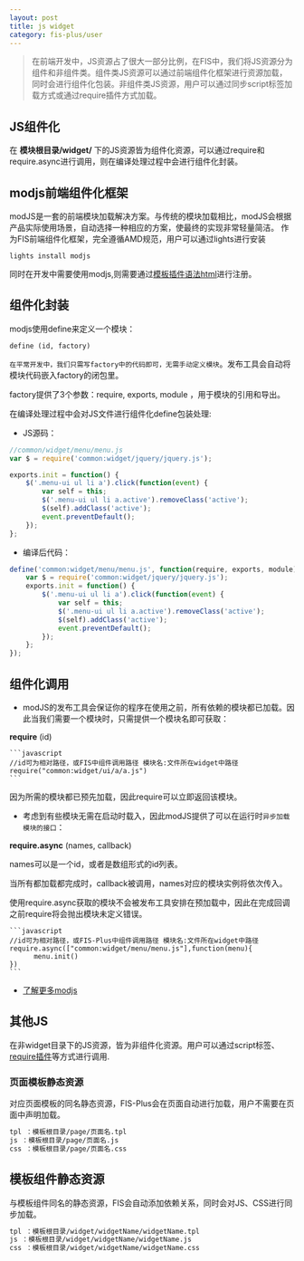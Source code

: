 ```yaml
---
layout: post
title: js widget
category: fis-plus/user
---
```


> 在前端开发中，JS资源占了很大一部分比例，在FIS中，我们将JS资源分为组件和非组件类。组件类JS资源可以通过前端组件化框架进行资源加载，同时会进行组件化包装。非组件类JS资源，用户可以通过同步script标签加载方式或通过require插件方式加载。

## JS组件化

在 **模块根目录/widget/** 下的JS资源皆为组件化资源，可以通过require和require.async进行调用，则在编译处理过程中会进行组件化封装。

## modjs前端组件化框架

modJS是一套的前端模块加载解决方案。与传统的模块加载相比，modJS会根据产品实际使用场景，自动选择一种相应的方案，使最终的实现非常轻量简洁。
作为FIS前端组件化框架，完全遵循AMD规范，用户可以通过lights进行安装

    lights install modjs

同时在开发中需要使用modjs,则需要通过[模板插件语法html](/userdoc/fis/%E6%8F%92%E4%BB%B6%E4%BD%BF%E7%94%A8#html)进行注册。

## 组件化封装

modjs使用define来定义一个模块：

    define (id, factory)

``在平常开发中，我们只需写factory中的代码即可，无需手动定义模块``。发布工具会自动将模块代码嵌入factory的闭包里。

factory提供了3个参数：require, exports, module ，用于模块的引用和导出。

在编译处理过程中会对JS文件进行组件化define包装处理:

* JS源码：

```javascript
//common/widget/menu/menu.js
var $ = require('common:widget/jquery/jquery.js');

exports.init = function() {
    $('.menu-ui ul li a').click(function(event) {
        var self = this;
        $('.menu-ui ul li a.active').removeClass('active');
        $(self).addClass('active');
        event.preventDefault();
    });
};
```
* 编译后代码：

```javascript
define('common:widget/menu/menu.js', function(require, exports, module){
    var $ = require('common:widget/jquery/jquery.js');
    exports.init = function() {
        $('.menu-ui ul li a').click(function(event) {
            var self = this;
            $('.menu-ui ul li a.active').removeClass('active');
            $(self).addClass('active');
            event.preventDefault();
        });
    };
});
```

## 组件化调用

* modJS的发布工具会保证你的程序在使用之前，所有依赖的模块都已加载。因此当我们需要一个模块时，只需提供一个模块名即可获取：

 **require** (id)

    ```javascript
    //id可为相对路径，或FIS中组件调用路径 模块名:文件所在widget中路径
    require("common:widget/ui/a/a.js")
    ```


 因为所需的模块都已预先加载，因此require可以立即返回该模块。

* 考虑到有些模块无需在启动时载入，因此modJS提供了可以在运行时``异步加载模块的接口``：

 **require.async** (names, callback)

 names可以是一个id，或者是数组形式的id列表。

 当所有都加载都完成时，callback被调用，names对应的模块实例将依次传入。

 使用require.async获取的模块不会被发布工具安排在预加载中，因此在完成回调之前require将会抛出模块未定义错误。

    ```javascript
    //id可为相对路径，或FIS-Plus中组件调用路径 模块名:文件所在widget中路径
    require.async(["common:widget/menu/menu.js"],function(menu){
          menu.init()
    })
    ```

* [了解更多modjs](/userdoc/fis/modjs)

## 其他JS

在非widget目录下的JS资源，皆为非组件化资源。用户可以通过script标签、[require插件](/userdoc/fis/%E6%8F%92%E4%BB%B6%E4%BD%BF%E7%94%A8#require)等方式进行调用.

### 页面模板静态资源

对应页面模板的同名静态资源，FIS-Plus会在页面自动进行加载，用户不需要在页面中声明加载。

```bash
tpl ：模板根目录/page/页面名.tpl
js ：模板根目录/page/页面名.js
css ：模板根目录/page/页面名.css
```

## 模板组件静态资源

与模板组件同名的静态资源，FIS会自动添加依赖关系，同时会对JS、CSS进行同步加载。

```bash
tpl ：模板根目录/widget/widgetName/widgetName.tpl
js ：模板根目录/widget/widgetName/widgetName.js
css ：模板根目录/widget/widgetName/widgetName.css
```
